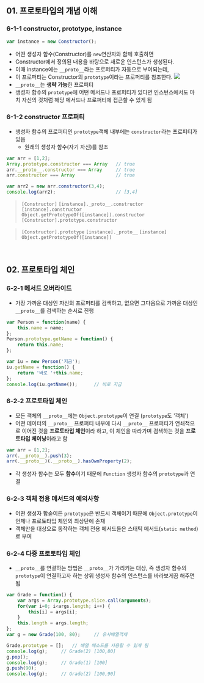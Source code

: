 ## 01. 프로토타입의 개념 이해
### 6-1-1 constructor, prototype, instance
```javascript
var instance = new Constructor();
```
- 어떤 생성자 함수(Constructor)를 `new`연산자와 함께 호출하면
- Constructor에서 정의된 내용을 바탕으로 새로운 인스턴스가 생성된다.
- 이때 instance에는 `__proto__`라는 프로퍼티가 자동으로 부여되는데,
- 이 프로퍼티는 Constructor의 `prototype`이라는 프로퍼티를 참조한다.
![](https://velog.velcdn.com/images/oazin15/post/2e2cf8c2-a99e-40ac-a8b0-8662bc02a959/image.png)
- `__proto__`는 **생략 가능**한 프로퍼티
- 생성자 함수의 `prototype`에 어떤 메서드나 프로퍼티가 있다면 인스턴스에서도 마치 자신의 것처럼 해당 메서드나 프로퍼티에 접근할 수 있게 됨

### 6-1-2 constructor 프로퍼티
- 생성자 함수의 프로퍼티인 `prototype`객체 내부에는 `constructor`라는 프로퍼티가 있음
	- 원래의 생성자 함수(자기 자신)를 참조
```javascript
var arr = [1,2];
Array.prototype.constructor === Array	// true
arr.__proto__.constructor === Array		// true
arr.constructor === Array				// true

var arr2 = new arr.constructor(3,4);
console.log(arr2);						// [3,4]
```

> `[Constructor]`
> `[instance]._proto__.constructor`
> `[instance].constructor`
> `Object.getPrototypeOf([instance]).constructor`
> `[Constructor].prototype.constructor`

> `[Constructor].prototype`
> `[instance]._proto__`
> `[instance]`
> `Object.getPrototypeOf([instance])`

<br />


## 02. 프로토타입 체인
### 6-2-1 메서드 오버라이드
- 가장 가까운 대상인 자신의 프로퍼티를 검색하고, 없으면 그다음으로 가까운 대상인 `__proto__`를 검색하는 순서로 진행
```javascript
var Person = function(name) {
	this.name = name;
};
Person.prototype.getName = function() {
	return this.name;
};

var iu = new Person('지금');
iu.getName = function() {
	return '바로 '+this.name;
};
console.log(iu.getName());		// 바로 지금		
```

### 6-2-2 프로토타입 체인
- 모든 객체의 `__proto__`에는 `Object.prototype`이 연결 (`prototype`도 '객체')
- 어떤 데이터의 `__proto__` 프로퍼티 내부에 다시 `__proto__` 프로퍼티가 연쇄적으로 이어진 것을 **프로토타입 체인**이라 하고, 이 체인을 따라가며 검색하는 것을 **프로토타입 체이닝**이라고 함
```javascript
var arr = [1,2];
arr(.__proto__).push(3);
arr(.__proto__)(.__proto__).hasOwnProperty(2);
```
- 각 생성자 함수는 모두 **함수**이기 때문에 `Function` 생성자 함수의 `prototype`과 연결

### 6-2-3 객체 전용 메서드의 예외사항
- 어떤 생성자 함숟이든 `prototype`은 반드시 객체이기 때문에 `Object.prototype`이 언제나 프로토타입 체인의 최상단에 존재
- 객체만을 대상으로 동작하는 객체 전용 메서드들은 스태틱 메서드(`static method`)로 부여

### 6-2-4 다중 프로토타입 체인
- `__proto__`를 연결하는 방법은 `__proto__`가 가리키는 대상, 즉 생성자 함수의 `prototype`이 연결하고자 하는 상위 생성자 함수의 인스턴스를 바라보게끔 해주면 됨
```javascript
var Grade = function() {
	var args = Array.prototype.slice.call(arguments);
  	for(var i=0; i<args.length; i++) {
    	this[i] = args[i];
    }
  	this.length = args.length;
};
var g = new Grade(100, 80);		// 유사배열객체

Grade.prototype = [];	// 배열 메소드를 사용할 수 있게 됨
console.log(g);		// Grade(2) [100,80]
g.pop();
console.log(g);		// Grade(1) [100]
g.push(90);
console.log(g);		// Grade(2) [100,90]
```

<br />

